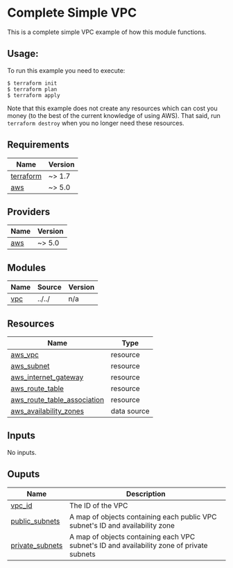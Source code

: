 # Complete Simple VPC

This is a complete simple VPC example of how this module functions.

## Usage:

To run this example you need to execute:

```
$ terraform init
$ terraform plan
$ terraform apply
```

Note that this example does not create any resources which can cost you money (to the best of the current knowledge of using AWS). That said, run `terraform destroy` when you no longer need these resources.

## Requirements

| Name | Version |
| ---- | ------- |
| <a name="requirement_terraform"></a> [terraform](#requirement_terraform) | ~> 1.7 |
| <a name="requirement_aws"></a> [aws](#requirement_aws) | ~> 5.0 |

## Providers

| Name | Version |
| ---- | ------- |
| <a name="provider_aws"></a> [aws](#provider_aws) | ~> 5.0 |

## Modules

| Name | Source | Version |
| ---- | ------ | ------- |
| <a name="module_vpc"></a> [vpc](#module_vpc) | ../../ | n/a |

## Resources

| Name | Type |
| ---- | ---- |
| [aws_vpc](https://registry.terraform.io/providers/hashicorp/aws/latest/docs/resources/vpc) | resource |
| [aws_subnet](https://registry.terraform.io/providers/hashicorp/aws/latest/docs/resources/subnet) | resource |
| [aws_internet_gateway](https://registry.terraform.io/providers/hashicorp/aws/latest/docs/resources/internet_gateway) | resource |
| [aws_route_table](https://registry.terraform.io/providers/hashicorp/aws/latest/docs/resources/route_table) | resource |
| [aws_route_table_association](https://registry.terraform.io/providers/hashicorp/aws/latest/docs/resources/route_table_association) | resource |
| [aws_availability_zones](https://registry.terraform.io/providers/hashicorp/aws/latest/docs/data-sources/availability_zones) | data source |

## Inputs

No inputs.

## Ouputs

| Name | Description |
| ---- | ----------- |
| <a name="output-vpc_id"></a> [vpc_id](#output-vpc_id) | The ID of the VPC |
| <a name="output-public_subnets"></a> [public_subnets](#output-public_subnets) | A map of objects containing each public VPC subnet's ID and availability zone |
| <a name="output-private_subnets"></a> [private_subnets](#output-private_subnets) | A map of objects containing each VPC subnet's ID and availability zone of private subnets |

